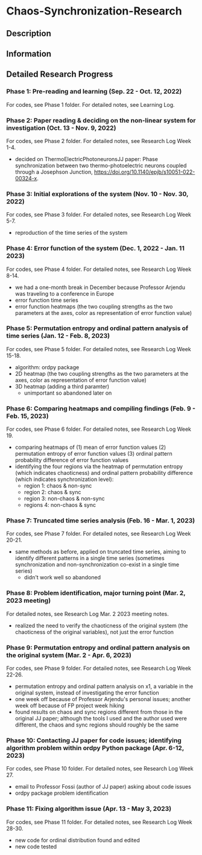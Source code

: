 # Chaos-Synchronization-Research
## Description
## Information
## Detailed Research Progress
### Phase 1: Pre-reading and learning (Sep. 22 - Oct. 12, 2022)
For codes, see Phase 1 folder.
For detailed notes, see Learning Log.
### Phase 2: Paper reading & deciding on the non-linear system for investigation (Oct. 13 - Nov. 9, 2022)
For codes, see Phase 2 folder.
For detailed notes, see Research Log Week 1-4.
- decided on ThermoElectricPhotoneuronsJJ paper: Phase synchronization between two thermo-photoelectric neurons coupled through a Josephson Junction, https://doi.org/10.1140/epjb/s10051-022-00324-x.
### Phase 3: Initial explorations of the system (Nov. 10 - Nov. 30, 2022)
For codes, see Phase 3 folder.
For detailed notes, see Research Log Week 5-7.
- reproduction of the time series of the system
### Phase 4: Error function of the system (Dec. 1, 2022 - Jan. 11 2023)
For codes, see Phase 4 folder.
For detailed notes, see Research Log Week 8-14.
- we had a one-month break in December because Professor Arjendu was traveling to a conference in Europe
- error function time series
- error function heatmaps (the two coupling strengths as the two parameters at the axes, color as representation of error function value)
### Phase 5: Permutation entropy and ordinal pattern analysis of time series (Jan. 12 - Feb. 8, 2023)
For codes, see Phase 5 folder.
For detailed notes, see Research Log Week 15-18.
- algorithm: ordpy package
- 2D heatmap (the two coupling strengths as the two parameters at the axes, color as representation of error function value)
- 3D heatmap (adding a third paramter)
    - unimportant so abandoned later on
### Phase 6: Comparing heatmaps and compiling findings (Feb. 9 - Feb. 15, 2023)
For codes, see Phase 6 folder.
For detailed notes, see Research Log Week 19.
- comparing heatmaps of (1) mean of error function values (2) permutation entropy of error function values (3) ordinal pattern probability difference of error function values 
- identifying the four regions via the heatmap of permutation entropy (which indicates chaoticness) and ordinal pattern probability difference (which indicates synchronization level):
    - region 1: chaos & non-sync
    - region 2: chaos & sync
    - region 3: non-chaos & non-sync
    - regions 4: non-chaos & sync
### Phase 7: Truncated time series analysis (Feb. 16 - Mar. 1, 2023)
For codes, see Phase 7 folder.
For detailed notes, see Research Log Week 20-21.
- same methods as before, applied on truncated time series, aiming to identify different patterns in a single time series (sometimes synchronization and non-synchronization co-exist in a single time series)
    - didn't work well so abandoned
### Phase 8: Problem identification, major turning point (Mar. 2, 2023 meeting)
For detailed notes, see Research Log Mar. 2 2023 meeting notes.
- realized the need to verify the chaoticness of the original system (the chaoticness of the original variables), not just the error function
### Phase 9: Permutation entropy and ordinal pattern analysis on the original system (Mar. 2 - Apr. 6, 2023)
For codes, see Phase 9 folder.
For detailed notes, see Research Log Week 22-26.
- permutation entropy and ordinal pattern analysis on x1, a variable in the original system, instead of investigating the error function
- one week off because of Professor Arjendu's personal issues; another week off because of FP project week hiking
- found results on chaos and sync regions different from those in the original JJ paper; although the tools I used and the author used were different, the chaos and sync regions should roughly be the same
### Phase 10: Contacting JJ paper for code issues; identifying algorithm problem within ordpy Python package (Apr. 6-12, 2023)
For codes, see Phase 10 folder.
For detailed notes, see Research Log Week 27.
- email to Professor Fossi (author of JJ paper) asking about code issues
- ordpy package problem identification
### Phase 11: Fixing algorithm issue (Apr. 13 - May 3, 2023)
For codes, see Phase 11 folder.
For detailed notes, see Research Log Week 28-30.
- new code for ordinal distribution found and edited
- new code tested
